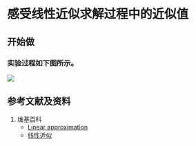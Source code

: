 # 感受线性近似求解过程中的近似值

## 开始做

### 实验过程如下图所示。

![](/images/微分/极限和数值近似/感受线性近似求解过程中的近似值/1a1.jpg)

## 参考文献及资料

1. 维基百科
	- [Linear approximation](https://en.wikipedia.org/wiki/Linear_approximation) 
	- [线性近似](https://zh.wikipedia.org/wiki/%E7%BA%BF%E6%80%A7%E8%BF%91%E4%BC%BC) 



